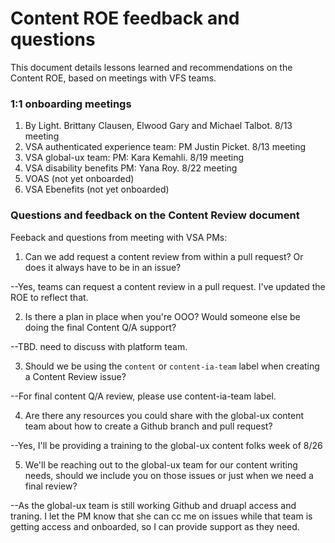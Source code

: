 # Content ROE feedback and questions

This document details lessons learned and recommendations on the Content ROE, based on meetings with VFS teams. 

### 1:1 onboarding meetings
1. By Light. Brittany Clausen, Elwood Gary and Michael Talbot. 8/13 meeting
2. VSA authenticated experience team: PM Justin Picket. 8/13 meeting
3. VSA global-ux team: PM: Kara Kemahli. 8/19 meeting  
4. VSA disability benefits PM: Yana Roy. 8/22 meeting
5. VOAS (not yet onboarded)
6. VSA Ebenefits (not yet onboarded)

### Questions and feedback on the Content Review document

Feeback and questions from meeting with VSA PMs: 

1. Can we add request a content review from within a pull request? Or does it always have to be in an issue? 

--Yes, teams can request a content review in a pull request. I've updated the ROE to reflect that. 

2. Is there a plan in place when you're OOO? Would someone else be doing the final Content Q/A support? 

--TBD. need to discuss with platform team. 

3. Should we be using the ```content``` or ```content-ia-team``` label when creating a Content Review issue?

--For final content Q/A review, please use content-ia-team label. 

4. Are there any resources you could share with the global-ux content team about how to create a Github branch and pull request? 

--Yes, I'll be providing a training to the global-ux content folks week of 8/26

5. We'll be reaching out to the global-ux team for our content writing needs, should we include you on those issues or just when we need a final review? 

--As the global-ux team is still working Github and druapl access and traning. I let the PM know that she can cc me on issues while that team is getting access and onboarded, so I can provide support as they need. 
